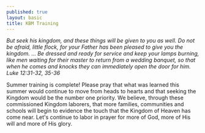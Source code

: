 ```yaml
---
published: true
layout: basic
title: KBM Training
---
```


*But seek his kingdom, and these things will be given to you as well.  Do not be afraid, little flock, for your Father has been pleased to give you the kingdom. ... Be dressed and ready for service and keep your lamps burning, like men waiting for their master to return from a wedding banquet, so that when he comes and knocks they can immediately open the door for him.  Luke 12:31-32, 35-36*

Summer training is complete!  Please pray that what was learned this summer would continue to move from heads to hearts and that seeking the Kingdom would be the number one priority.  We believe, through these commissioned Kingdom laborers, that more families, communities and schools will begin to evidence the touch that the Kingdom of Heaven has come near.  Let's continue to labor in prayer for more of God, more of His will and more of His glory.